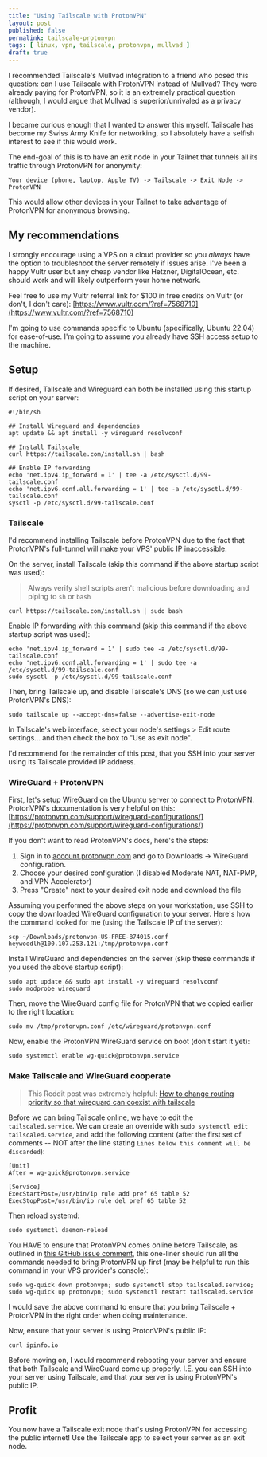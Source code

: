 ```yaml
---
title: "Using Tailscale with ProtonVPN"
layout: post
published: false
permalink: tailscale-protonvpn
tags: [ linux, vpn, tailscale, protonvpn, mullvad ]
draft: true
---
```


I recommended Tailscale's Mullvad integration to a friend who posed this question: can I use Tailscale with ProtonVPN instead of Mullvad? They were already paying for ProtonVPN, so it is an extremely practical question (although, I would argue that Mullvad is superior/unrivaled as a privacy vendor).

I became curious enough that I wanted to answer this myself. Tailscale has become my Swiss Army Knife for networking, so I absolutely have a selfish interest to see if this would work.

The end-goal of this is to have an exit node in your Tailnet that tunnels all its traffic through ProtonVPN for anonymity:

```
Your device (phone, laptop, Apple TV) -> Tailscale -> Exit Node -> ProtonVPN
```

This would allow other devices in your Tailnet to take advantage of ProtonVPN for anonymous browsing.

## My recommendations

I strongly encourage using a VPS on a cloud provider so you _always_ have the option to troubleshoot the server remotely if issues arise. I've been a happy Vultr user but any cheap vendor like Hetzner, DigitalOcean, etc. should work and will likely outperform your home network.

Feel free to use my Vultr referral link for $100 in free credits on Vultr (or don't, I don't care): [https://www.vultr.com/?ref=7568710](https://www.vultr.com/?ref=7568710)

I'm going to use commands specific to Ubuntu (specifically, Ubuntu 22.04) for ease-of-use. I'm going to assume you already have SSH access setup to the machine.

## Setup

If desired, Tailscale and Wireguard can both be installed using this startup script on your server:

```
#!/bin/sh

## Install Wireguard and dependencies
apt update && apt install -y wireguard resolvconf

## Install Tailscale
curl https://tailscale.com/install.sh | bash

## Enable IP forwarding
echo 'net.ipv4.ip_forward = 1' | tee -a /etc/sysctl.d/99-tailscale.conf
echo 'net.ipv6.conf.all.forwarding = 1' | tee -a /etc/sysctl.d/99-tailscale.conf
sysctl -p /etc/sysctl.d/99-tailscale.conf
```

### Tailscale

I'd recommend installing Tailscale before ProtonVPN due to the fact that ProtonVPN's full-tunnel will make your VPS' public IP inaccessible.

On the server, install Tailscale (skip this command if the above startup script was used):

> Always verify shell scripts aren't malicious before downloading and piping to `sh` or `bash`

```
curl https://tailscale.com/install.sh | sudo bash
```

Enable IP forwarding with this command (skip this command if the above startup script was used):

```
echo 'net.ipv4.ip_forward = 1' | sudo tee -a /etc/sysctl.d/99-tailscale.conf
echo 'net.ipv6.conf.all.forwarding = 1' | sudo tee -a /etc/sysctl.d/99-tailscale.conf
sudo sysctl -p /etc/sysctl.d/99-tailscale.conf
```

Then, bring Tailscale up, and disable Tailscale's DNS (so we can just use ProtonVPN's DNS):

```
sudo tailscale up --accept-dns=false --advertise-exit-node
```

In Tailscale's web interface, select your node's settings > Edit route settings... and then check the box to "Use as exit node".

I'd recommend for the remainder of this post, that you SSH into your server using its Tailscale provided IP address.

### WireGuard + ProtonVPN

First, let's setup WireGuard on the Ubuntu server to connect to ProtonVPN. ProtonVPN's documentation is very helpful on this: [https://protonvpn.com/support/wireguard-configurations/](https://protonvpn.com/support/wireguard-configurations/)

If you don't want to read ProtonVPN's docs, here's the steps:
1. Sign in to [account.protonvpn.com](https://account.protonvpn.com) and go to Downloads → WireGuard configuration.
2. Choose your desired configuration (I disabled Moderate NAT, NAT-PMP, and VPN Accelerator)
3. Press "Create" next to your desired exit node and download the file

Assuming you performed the above steps on your workstation, use SSH to copy the downloaded WireGuard configuration to your server. Here's how the command looked for me (using the Tailscale IP of the server):

```
scp ~/Downloads/protonvpn-US-FREE-874015.conf heywoodlh@100.107.253.121:/tmp/protonvpn.conf
```
Install WireGuard and dependencies on the server (skip these commands if you used the above startup script):

```
sudo apt update && sudo apt install -y wireguard resolvconf
sudo modprobe wireguard
```

Then, move the WireGuard config file for ProtonVPN that we copied earlier to the right location:

```
sudo mv /tmp/protonvpn.conf /etc/wireguard/protonvpn.conf
```

Now, enable the ProtonVPN WireGuard service on boot (don't start it yet):

```
sudo systemctl enable wg-quick@protonvpn.service
```

### Make Tailscale and WireGuard cooperate

> This Reddit post was extremely helpful: [How to change routing priority so that wireguard can coexist with tailscale](https://www.reddit.com/r/WireGuard/comments/n3nkk7/how_to_change_routing_priority_so_that_wireguard/)

Before we can bring Tailscale online, we have to edit the `tailscaled.service`. We can create an override with `sudo systemctl edit tailscaled.service`, and add the following content (after the first set of comments -- NOT after the line stating `Lines below this comment will be discarded`):

```
[Unit]
After = wg-quick@protonvpn.service

[Service]
ExecStartPost=/usr/bin/ip rule add pref 65 table 52
ExecStopPost=/usr/bin/ip rule del pref 65 table 52
```

Then reload systemd:

```
sudo systemctl daemon-reload
```

You HAVE to ensure that ProtonVPN comes online before Tailscale, as outlined in [this GitHub issue comment](https://github.com/tailscale/tailscale/issues/6772#issuecomment-1665642787), this one-liner should run all the commands needed to bring ProtonVPN up first (may be helpful to run this command in your VPS provider's console):

```
sudo wg-quick down protonvpn; sudo systemctl stop tailscaled.service; sudo wg-quick up protonvpn; sudo systemctl restart tailscaled.service
```

I would save the above command to ensure that you bring Tailscale + ProtonVPN in the right order when doing maintenance.

Now, ensure that your server is using ProtonVPN's public IP:

```
curl ipinfo.io
```

Before moving on, I would recommend rebooting your server and ensure that both Tailscale and WireGuard come up properly. I.E. you can SSH into your server using Tailscale, and that your server is using ProtonVPN's public IP.

## Profit

You now have a Tailscale exit node that's using ProtonVPN for accessing the public internet! Use the Tailscale app to select your server as an exit node.
